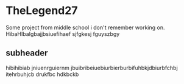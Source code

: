 # TheLegend27

Some project from middle school i don't remember working on.
HibaHIbaIgbajjbsiuefihaef sjfgkesj fguyszbgy

## subheader
hibihibiab jniuenrguiernm
jbuibribeiuebiurbierburbifuhbkjdbiurbfchbj itehrbuhjcb drukfbc hdkbckb